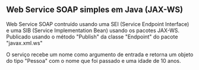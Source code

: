 ## Web Service SOAP simples em Java (JAX-WS)

Web Service SOAP contruído usando uma SEI (Service Endpoint Interface) e uma SIB (Service Implementation Bean) usando os pacotes JAX-WS. Publicado usando o método "Publish" da classe "Endpoint" do pacote "javax.xml.ws"

O serviço recebe um nome como argumento de entrada e retorna um objeto do tipo "Pessoa" com o nome que foi passado e uma idade de 10 anos.